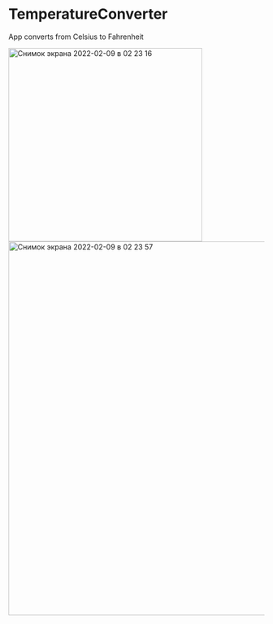 # TemperatureConverter

App converts from Celsius to Fahrenheit

<img width="381" alt="Снимок экрана 2022-02-09 в 02 23 16" src="https://user-images.githubusercontent.com/87023107/153092717-d4d363d6-168b-4fec-a84c-e6f580b1a1ee.png"><img width="736" alt="Снимок экрана 2022-02-09 в 02 23 57" src="https://user-images.githubusercontent.com/87023107/153092728-403e2b32-7c23-47e6-86de-4b9038c5a6b9.png">
